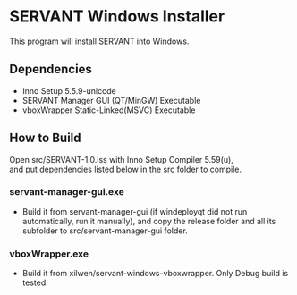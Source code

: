 # SERVANT Windows Installer
This program will install SERVANT into Windows.  

## Dependencies
* Inno Setup 5.5.9-unicode
* SERVANT Manager GUI (QT/MinGW) Executable
* vboxWrapper Static-Linked(MSVC) Executable

## How to Build 
Open src/SERVANT-1.0.iss with Inno Setup Compiler 5.59(u),  
and put dependencies listed below in the src folder to compile.  
### servant-manager-gui.exe  
* Build it from servant-manager-gui (if windeployqt did not run automatically, run it manually), and copy the release folder and all its subfolder to src/servant-manager-gui folder.
### vboxWrapper.exe  
* Build it from xilwen/servant-windows-vboxwrapper. Only Debug build is tested.
